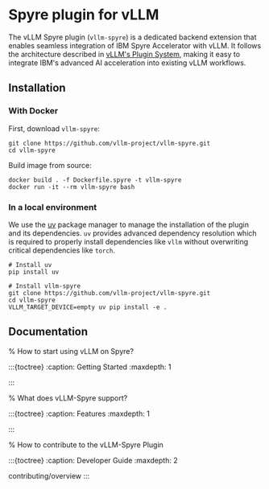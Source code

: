 # Spyre plugin for vLLM

The vLLM Spyre plugin (`vllm-spyre`) is a dedicated backend extension that enables seamless integration of IBM Spyre Accelerator with vLLM. It follows the architecture described in [vLLM's Plugin System](https://docs.vllm.ai/en/latest/design/plugin_system.html), making it easy to integrate IBM's advanced AI acceleration into existing vLLM workflows.

## Installation

### With Docker

First, download `vllm-spyre`:

```shell
git clone https://github.com/vllm-project/vllm-spyre.git
cd vllm-spyre
```

Build image from source:

```shell
docker build . -f Dockerfile.spyre -t vllm-spyre
docker run -it --rm vllm-spyre bash
```

### In a local environment

We use the [uv](https://docs.astral.sh/uv/) package manager to manage the
installation of the plugin and its dependencies. `uv` provides advanced
dependency resolution which is required to properly install dependencies like
`vllm` without overwriting critical dependencies like `torch`.

```shell
# Install uv
pip install uv

# Install vllm-spyre
git clone https://github.com/vllm-project/vllm-spyre.git
cd vllm-spyre
VLLM_TARGET_DEVICE=empty uv pip install -e .
```

## Documentation

% How to start using vLLM on Spyre?

:::{toctree}
:caption: Getting Started
:maxdepth: 1

:::

% What does vLLM-Spyre support?

:::{toctree}
:caption: Features
:maxdepth: 1

:::

% How to contribute to the vLLM-Spyre Plugin

:::{toctree}
:caption: Developer Guide
:maxdepth: 2

contributing/overview
:::
